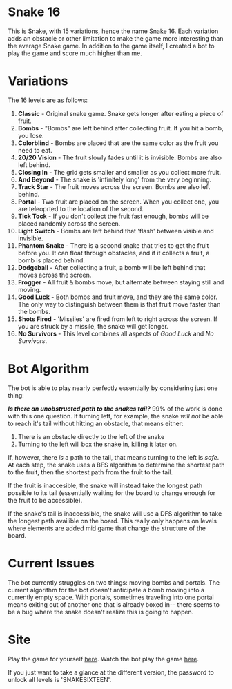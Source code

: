 # Snake 16
This is Snake, with 15 variations, hence the name Snake 16. Each variation adds an obstacle or other limitation to make the game more interesting than the average Snake game.
In addition to the game itself, I created a bot to play the game and score much higher than me.

# Variations
The 16 levels are as follows:

1) **Classic** - Original snake game. Snake gets longer after eating a piece of fruit.
2) **Bombs** - "Bombs" are left behind after collecting fruit. If you hit a bomb, you lose.
3) **Colorblind** - Bombs are placed that are the same color as the fruit you need to eat.
4) **20/20 Vision** - The fruit slowly fades until it is invisible. Bombs are also left behind.
5) **Closing In** - The grid gets smaller and smaller as you collect more fruit.
6) **And Beyond** - The snake is 'infinitely long' from the very beginning.
7) **Track Star** - The fruit moves across the screen. Bombs are also left behind.
8) **Portal** - Two fruit are placed on the screen. When you collect one, you are teleoprted to the location of the second.
9) **Tick Tock** - If you don't collect the fruit fast enough, bombs will be placed randomly across the screen.
10) **Light Switch** - Bombs are left behind that 'flash' between visible and invisible.
11) **Phantom Snake** - There is a second snake that tries to get the fruit before you. It can float through obstacles, and if it collects a fruit, a bomb is placed behind.
12) **Dodgeball** - After collecting a fruit, a bomb will be left behind that moves across the screen.
13) **Frogger** - All fruit & bombs move, but alternate between staying still and moving.
14) **Good Luck** - Both bombs and fruit move, and they are the same color. The only way to distinguish between them is that fruit move faster than the bombs.
15) **Shots Fired** - 'Missiles' are fired from left to right across the screen. If you are struck by a missile, the snake will get longer.
16) **No Survivors** - This level combines all aspects of *Good Luck* and *No Survivors*.

# Bot Algorithm
The bot is able to play nearly perfectly essentially by considering just one thing: 

***Is there an unobstructed path to the snakes tail?***
99% of the work is done with this one question. If turning left, for example, the snake *will not* be able to reach it's tail without hitting an obstacle, that means either:

1) There is an obstacle directly to the left of the snake
2) Turning to the left will box the snake in, killing it later on.

If, however, there *is* a path to the tail, that means turning to the left is *safe*.
At each step, the snake uses a BFS algorithm to determine the shortest path to the fruit, then the shortest path from the fruit to the tail.

If the fruit is inaccesible, the snake will instead take the longest path possible to its tail (essentially waiting for the board to change enough for the fruit to be accessible). 

If the snake's tail is inaccessible, the snake will use a DFS algorithm to take the longest path availible on the board. This really only happens on levels where elements are added mid game that change the structure of the board.

# Current Issues
The bot currently struggles on two things: moving bombs and portals. The current algorithm for the bot doesn't anticipate a bomb moving into a currently empty space. With portals, sometimes traveling into one portal means exiting out of another one that is already boxed in-- there seems to be a bug where the snake doesn't realize this is going to happen.

# Site
Play the game for yourself [here](https://ybenhayun.github.io/snake16/).
Watch the bot play the game [here](httpe://ybenhayun.github.io/snake16/).

If you just want to take a glance at the different version, the password to unlock all levels is 'SNAKESIXTEEN'.